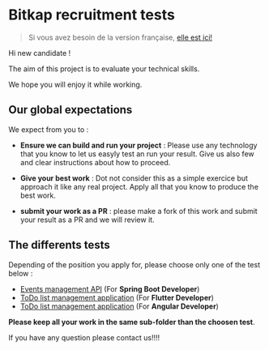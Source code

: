 # Bitkap recruitment tests

> Si vous avez besoin de la version française, [elle est ici!](ReadMe.fr.md)

Hi new candidate !

The aim of this project is to evaluate your technical skills. 

We hope you will enjoy it while working.


## Our global expectations

We expect from you to :

- **Ensure we can build  and run your project** : Please use any technology that you know to let us easyly test an run your result. Give us also few and clear instructions about how to proceed.

- **Give your best work** : Dot not consider this as a simple exercice but approach it like any real project. Apply all that you know to produce the best work.

- **submit your work as a PR** : please make a fork of this work and submit your result as a PR and we will review it.


## The differents tests

Depending of the position you apply for, please choose only one of the test below :

- [Events management API](events/ReadMe.md) (For **Spring Boot Developer**)
- [ToDo list management application](todos/ReadMe.md) (For **Flutter Developer**)
- [ToDo list management application](todos-angular/ReadMe.md) (For **Angular Developer**)

**Please keep all your work in the same sub-folder than the choosen test**.

If you have any question please contact us!!!!
